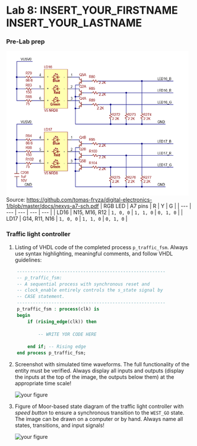 # Lab 8: INSERT_YOUR_FIRSTNAME INSERT_YOUR_LASTNAME
### Pre-Lab prep
![Schematic](img/schematic.png)
	</br>
   Source: https://github.com/tomas-fryza/digital-electronics-1/blob/master/docs/nexys-a7-sch.pdf
| RGB LED | A7 pins | R | Y | G |
| --- | --- | --- | --- | --- |
| LD16 | N15, M16, R12 | `1, 0, 0` | `1, 1, 0` | `0, 1, 0` |
| LD17 | G14, R11, N16 | `1, 0, 0` | `1, 1, 0` | `0, 1, 0` |
### Traffic light controller

1. Listing of VHDL code of the completed process `p_traffic_fsm`. Always use syntax highlighting, meaningful comments, and follow VHDL guidelines:

```vhdl
    --------------------------------------------------------
    -- p_traffic_fsm:
    -- A sequential process with synchronous reset and
    -- clock_enable entirely controls the s_state signal by
    -- CASE statement.
    --------------------------------------------------------
    p_traffic_fsm : process(clk) is
    begin
        if (rising_edge(clk)) then

            -- WRITE YOR CODE HERE

        end if; -- Rising edge
    end process p_traffic_fsm;
```

2. Screenshot with simulated time waveforms. The full functionality of the entity must be verified. Always display all inputs and outputs (display the inputs at the top of the image, the outputs below them) at the appropriate time scale!

   ![your figure]()

3. Figure of Moor-based state diagram of the traffic light controller with *speed button* to ensure a synchronous transition to the `WEST_GO` state. The image can be drawn on a computer or by hand. Always name all states, transitions, and input signals!

   ![your figure]()

